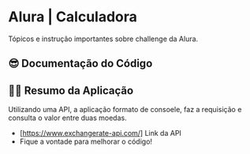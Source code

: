 # Alura | Calculadora

Tópicos e instrução importantes sobre challenge da Alura.

## 😎 Documentação do Código

## 👨‍💻 Resumo da Aplicação
Utilizando uma API, a aplicação formato de consoele, faz a requisição e consulta o valor entre duas moedas.

- [https://www.exchangerate-api.com/] Link da API
- Fique a vontade para melhorar o código!

